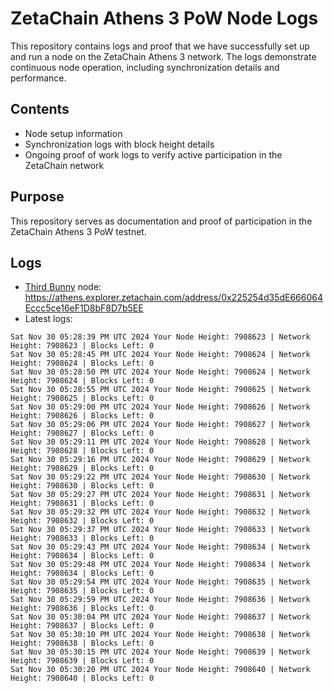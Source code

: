 # ZetaChain Athens 3 PoW Node Logs
This repository contains logs and proof that we have successfully set up and run a node on the ZetaChain Athens 3 network. The logs demonstrate continuous node operation, including synchronization details and performance.

## Contents
- Node setup information
- Synchronization logs with block height details
- Ongoing proof of work logs to verify active participation in the ZetaChain network

## Purpose
This repository serves as documentation and proof of participation in the ZetaChain Athens 3 PoW testnet.

## Logs

- [Third Bunny](https://thirdbunny.xyz/) node: https://athens.explorer.zetachain.com/address/0x225254d35dE666064Eccc5ce16eF1D8bF8D7b5EE
- Latest logs:
```
Sat Nov 30 05:28:39 PM UTC 2024 Your Node Height: 7908623 | Network Height: 7908623 | Blocks Left: 0
Sat Nov 30 05:28:45 PM UTC 2024 Your Node Height: 7908624 | Network Height: 7908624 | Blocks Left: 0
Sat Nov 30 05:28:50 PM UTC 2024 Your Node Height: 7908624 | Network Height: 7908624 | Blocks Left: 0
Sat Nov 30 05:28:55 PM UTC 2024 Your Node Height: 7908625 | Network Height: 7908625 | Blocks Left: 0
Sat Nov 30 05:29:00 PM UTC 2024 Your Node Height: 7908626 | Network Height: 7908626 | Blocks Left: 0
Sat Nov 30 05:29:06 PM UTC 2024 Your Node Height: 7908627 | Network Height: 7908627 | Blocks Left: 0
Sat Nov 30 05:29:11 PM UTC 2024 Your Node Height: 7908628 | Network Height: 7908628 | Blocks Left: 0
Sat Nov 30 05:29:16 PM UTC 2024 Your Node Height: 7908629 | Network Height: 7908629 | Blocks Left: 0
Sat Nov 30 05:29:22 PM UTC 2024 Your Node Height: 7908630 | Network Height: 7908630 | Blocks Left: 0
Sat Nov 30 05:29:27 PM UTC 2024 Your Node Height: 7908631 | Network Height: 7908631 | Blocks Left: 0
Sat Nov 30 05:29:32 PM UTC 2024 Your Node Height: 7908632 | Network Height: 7908632 | Blocks Left: 0
Sat Nov 30 05:29:37 PM UTC 2024 Your Node Height: 7908633 | Network Height: 7908633 | Blocks Left: 0
Sat Nov 30 05:29:43 PM UTC 2024 Your Node Height: 7908634 | Network Height: 7908634 | Blocks Left: 0
Sat Nov 30 05:29:48 PM UTC 2024 Your Node Height: 7908634 | Network Height: 7908634 | Blocks Left: 0
Sat Nov 30 05:29:54 PM UTC 2024 Your Node Height: 7908635 | Network Height: 7908635 | Blocks Left: 0
Sat Nov 30 05:29:59 PM UTC 2024 Your Node Height: 7908636 | Network Height: 7908636 | Blocks Left: 0
Sat Nov 30 05:30:04 PM UTC 2024 Your Node Height: 7908637 | Network Height: 7908637 | Blocks Left: 0
Sat Nov 30 05:30:10 PM UTC 2024 Your Node Height: 7908638 | Network Height: 7908638 | Blocks Left: 0
Sat Nov 30 05:30:15 PM UTC 2024 Your Node Height: 7908639 | Network Height: 7908639 | Blocks Left: 0
Sat Nov 30 05:30:20 PM UTC 2024 Your Node Height: 7908640 | Network Height: 7908640 | Blocks Left: 0
```
